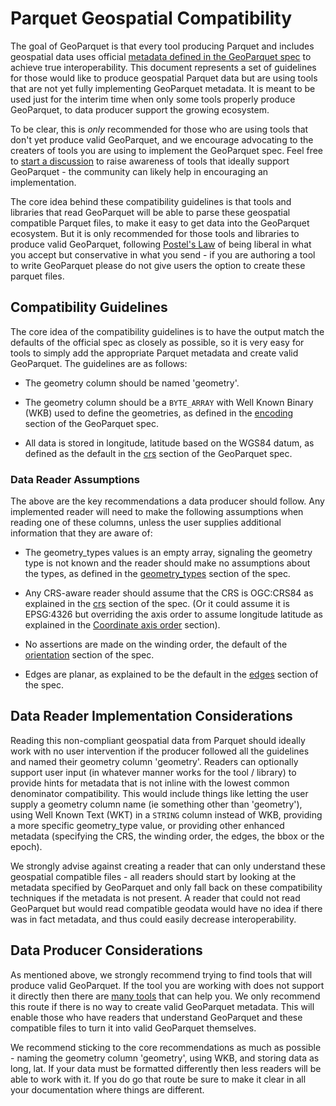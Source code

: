 # Parquet Geospatial Compatibility

The goal of GeoParquet is that every tool producing Parquet and includes geospatial data uses official [metadata defined in the GeoParquet spec](./geoparquet_spec) to achieve true interoperability. This document represents a set of guidelines for those would like to produce geospatial Parquet data but are using tools that are not yet fully implementing GeoParquet metadata. It is meant to be used just for the interim time when only some tools properly produce GeoParquet, to data producer support the growing ecosystem.

To be clear, this is *only* recommended for those who are using tools that don't yet produce valid GeoParquet, and we encourage advocating to the creaters of tools you are using to implement the GeoParquet spec. Feel free to [start a discussion](https://github.com/opengeospatial/geoparquet/discussions) to raise awareness of tools that ideally support GeoParquet - the community can likely help in encouraging an implementation.

The core idea behind these compatibility guidelines is that tools and libraries that read GeoParquet will be able to parse these geospatial compatible Parquet files, to make it easy to get data into the GeoParquet ecosystem. But it is only recommended for those tools and libraries to produce valid GeoParquet, following [Postel's Law](https://en.wikipedia.org/wiki/Robustness_principle) of being liberal in what you accept but conservative in what you send - if you are authoring a tool to write GeoParquet please do not give users the option to create these parquet files.

## Compatibility Guidelines

The core idea of the compatibility guidelines is to have the output match the defaults of the official spec as closely as possible, so it is very easy for tools to simply add the appropriate Parquet metadata and create valid GeoParquet. The guidelines are as follows:

* The geometry column should be named 'geometry'.

* The geometry column should be a `BYTE_ARRAY` with Well Known Binary (WKB) used to define the geometries, as defined in the [encoding](./geoparquet.md#encoding) section of the GeoParquet spec.

* All data is stored in longitude, latitude based on the WGS84 datum, as defined as the default in the [crs](./geoparquet.md#crs) section of the GeoParquet spec.

### Data Reader Assumptions

The above are the key recommendations a data producer should follow. Any implemented reader will need to make the following assumptions when reading one of these columns, unless the user supplies additional information that they are aware of:

* The geometry_types values is an empty array, signaling the geometry type is not known and the reader should make no assumptions about the types, as defined in the [geometry_types](./geoparquet.md#geometry_types) section of the spec.

* Any CRS-aware reader should assume that the CRS is OGC:CRS84 as explained in the [crs](./geoparquet.md#crs) section of the spec. (Or it could assume it is EPSG:4326 but overriding the axis order to assume longitude latitude as explained in the [Coordinate axis order](./geoparquet.md#coordinate-axis-order) section).

* No assertions are made on the winding order, the default of the [orientation](./geoparquet.md#orientation) section of the spec.

* Edges are planar, as explained to be the default in the [edges](./geoparquet.md#edges) section of the spec.

## Data Reader Implementation Considerations

Reading this non-compliant geospatial data from Parquet should ideally work with no user intervention if the producer followed all the guidelines and named their geometry column 'geometry'. Readers can optionally support user input (in whatever manner works for the tool / library) to provide hints for metadata that is not inline with the lowest common denominator compatibility. This would include things like letting the user supply a geometry column name (ie something other than 'geometry'), using Well Known Text (WKT) in a `STRING` column instead of WKB, providing a more specific geometry_type value, or providing other enhanced metadata (specifying the CRS, the winding order, the edges, the bbox or the epoch).

We strongly advise against creating a reader that can only understand these geospatial compatible files - all readers should start by looking at the metadata specified by GeoParquet and only fall back on these compatibility techniques if the metadata is not present. A reader that could not read GeoParquet but would read compatible geodata would have no idea if there was in fact metadata, and thus could easily decrease interoperability.

## Data Producer Considerations

As mentioned above, we strongly recommend trying to find tools that will produce valid GeoParquet. If the tool you are working with does not support it directly then there are [many tools](https://geoparquet.org) that can help you. We only recommend this route if there is no way to create valid GeoParquet metadata. This will enable those who have readers that understand GeoParquet and these compatible files to turn it into valid GeoParquet themselves.

We recommend sticking to the core recommendations as much as possible - naming the geometry column 'geometry', using WKB, and storing data as long, lat. If your data must be formatted differently then less readers will be able to work with it. If you do go that route be sure to make it clear in all your documentation where things are different.

